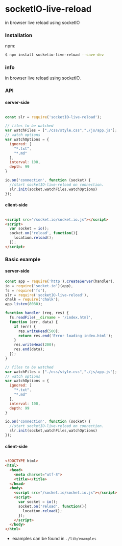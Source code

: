 # socketIO-live-reload
in browser live reload using socketIO

### Installation

npm:
```sh
$ npm install socketio-live-reload --save-dev
```

### info

in browser live reload using socketIO.

### API

#### server-side

```js

const slr = require('socketIO-live-reload');

// files to be watched
var watchFiles = ["./css/style.css","./js/app.js"];
// watch options
var watchOptions = {
  ignored: [
    "*.txt",
    "*.md"
  ],
  interval: 100,
  depth: 99
}

io.on('connection', function (socket) {
  //start socketIO-live-reload on connection.
  slr.init(socket,watchFiles,watchOptions)
});

```

#### client-side

```html

<script src="/socket.io/socket.io.js"></script>
<script>
  var socket = io();
  socket.on('reload', function(){
    location.reload();
  });
</script>

```

### Basic example

#### server-side

```js
const app = require('http').createServer(handler),
io = require('socket.io')(app),
fs = require('fs'),
slr = require('socketIO-live-reload'),
chalk = require('chalk');
app.listen(8080);

function handler (req, res) {
  fs.readFile(__dirname + '/index.html',
  function (err, data) {
    if (err) {
      res.writeHead(500);
      return res.end('Error loading index.html');
    }
    res.writeHead(200);
    res.end(data);
  });
}

// files to be watched
var watchFiles = ["./css/style.css","./js/app.js"];
// watch options
var watchOptions = {
  ignored: [
    "*.txt",
    "*.md"
  ],
  interval: 100,
  depth: 99
}

io.on('connection', function (socket) {
  //start socketIO-live-reload on connection.
  slr.init(socket,watchFiles,watchOptions)
});

```

#### client-side

```html

<!DOCTYPE html>
<html>
  <head>
    <meta charset="utf-8">
    <title></title>
  </head>
  <body>
    <script src="/socket.io/socket.io.js"></script>
    <script>
      var socket = io();
      socket.on('reload', function(){
        location.reload();
      });
    </script>
  </body>
</html>
```

* examples can be found in `./lib/examples`
